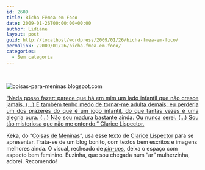 ```yaml
---
id: 2609
title: Bicha Fêmea em Foco
date: 2009-01-26T00:00:00+00:00
author: Lidiane
layout: post
guid: http://localhost/wordpress/2009/01/26/bicha-fmea-em-foco/
permalink: /2009/01/26/bicha-fmea-em-foco/
categories:
  - Sem categoria
---
```

&#160;

 ![coisas-para-meninas.blogspot.com](http://4.bp.blogspot.com/_n5jkRgFz1GI/SVY1ghXxxvI/AAAAAAAABCE/Hrh5sDe-ydE/S1600-R/imagemt.bmp "coisas-para-meninas.blogspot.com")

<p align="justify">
  <a href="http://coisas-para-meninas.blogspot.com/" target="_blank">“Nada posso fazer: parece que há em mim um lado infantil que não cresce jamais. (&#8230;) E também tenho medo de tornar-me adulta demais: eu perderia um dos prazeres do que é um jogo infantil, do que tantas vezes é uma alegria pura. (&#8230;) Não sou madura bastante ainda. Ou nunca serei. (&#8230;) Sou tão misteriosa que não me entendo.” Clarice Lispector.</a>
</p>

Keka, do “<a href="http://coisas-para-meninas.blogspot.com/" target="_blank">Coisas de Meninas</a>”, usa esse texto de <a href="http://pt.wikipedia.org/wiki/Clarice_Lispector" target="_blank">Clarice Lispector</a> para se apresentar. Trata-se de um blog bonito, com textos bem escritos e imagens melhores ainda. O visual, recheado de _<a href="http://pt.wikipedia.org/wiki/Pin-up" target="_blank">pin-ups</a>_, deixa o espaço com aspecto bem feminino. Euzinha, que sou chegada num “ar” mulherzinha, adorei. Recomendo!